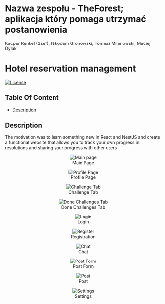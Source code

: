 # Nazwa zespołu - TheForest; aplikacja który pomaga utrzymać postanowienia
Kacper Renkel (Szef), Nikodem Gronowski, Tomasz Milanowski, Maciej Dylak


# Hotel reservation management

[![License](https://img.shields.io/static/v1?label=License&message=MIT&color=blue&?style=plastic&logo=appveyor)](https://opensource.org/license/MIT)

## Table Of Content

- [Description](#description)

## Description

The motivation was to learn something new in React and NestJS and create a functional website that allows you to track your own progress in resolutions and sharing your progress with other users

<p align="center">
  <img alt="Main page" [Screenshot] src="./screenshots/MainPage"><br>
Main Page
</p>
<p align="center">
  <img alt="Profile Page" [Screenshot] src="./screenshots/profilePage.png"><br>
Profile Page
</p>
<p align="center">
  <img alt="Challenge Tab" [Screenshot] src="./screenshots/challengeTab.png"><br>
Challenge Tab
</p>
<p align="center">
  <img alt="Done Challenges Tab" [Screenshot] src="./screenshots/DoneChallengesTab.png"><br>
Done Challenges Tab
</p>
<p align="center">
  <img alt="Login" [Screenshot] src="./screenshots/login.png"><br>
Login
</p>
<p align="center">
  <img alt="Register" [Screenshot] src="./screenshots/registration.png"><br>
Registration
</p>
<p align="center">
  <img alt="Chat" [Screenshot] src="./screenshots/Chat.png"><br>
Chat
</p>
<p align="center">
  <img alt="Post Form" [Screenshot] src="./screenshots/PostForm.png"><br>
Post Form
</p>
<p align="center">
  <img alt="Post" [Screenshot] src="./screenshots/post.png"><br>
Post
</p>
<p align="center">
  <img alt="Settings" [Screenshot] src="./screenshots/Settings.png"><br>
Settings
</p>